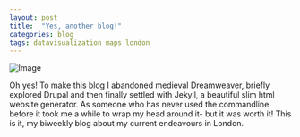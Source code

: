 ```yaml
---
layout: post
title:  "Yes, another blog!"
categories: blog 
tags: datavisualization maps london
---
```


![Image](https://github.com/melanieimfeld/melanieimfeld.github.io/tree/master/assets/hi_there2.png?style=centerme)

Oh yes! 
To make this blog I abandoned medieval Dreamweaver, briefly explored Drupal and then finally settled with Jekyll, a beautiful slim html website generator. As someone who has never used the commandline before it took me a while to wrap my head around it- but it was worth it! This is it, my biweekly blog about my current endeavours in London.



